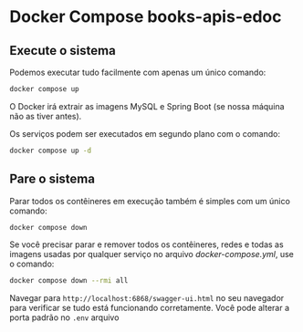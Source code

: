 # Docker Compose books-apis-edoc

## Execute o sistema
Podemos executar tudo facilmente com apenas um único comando:
```bash
docker compose up
```

O Docker irá extrair as imagens MySQL e Spring Boot (se nossa máquina não as tiver antes).

Os serviços podem ser executados em segundo plano com o comando:
```bash
docker compose up -d
```

## Pare o sistema
Parar todos os contêineres em execução também é simples com um único comando:
```bash
docker compose down
```

Se você precisar parar e remover todos os contêineres, redes e todas as imagens usadas por qualquer serviço no arquivo <em>docker-compose.yml</em>, use o comando:
```bash
docker compose down --rmi all
```
Navegar para `http://localhost:6868/swagger-ui.html` no seu navegador para verificar se tudo está funcionando corretamente. Você pode alterar a porta padrão no `.env` arquivo
